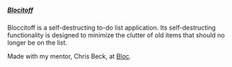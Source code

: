 ##### [Blocitoff]()

Bloccitoff is a self-destructing to-do list application. Its self-destructing functionality is designed to minimize the clutter of old items that should no longer be on the list.

Made with my mentor, Chris Beck, at [Bloc](http://bloc.io).
